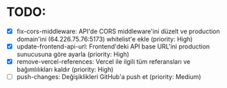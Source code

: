 # TODO:

- [x] fix-cors-middleware: API'de CORS middleware'ini düzelt ve production domain'ini (64.226.75.76:5173) whitelist'e ekle (priority: High)
- [x] update-frontend-api-url: Frontend'deki API base URL'ini production sunucusuna göre ayarla (priority: High)
- [x] remove-vercel-references: Vercel ile ilgili tüm referansları ve bağımlılıkları kaldır (priority: High)
- [ ] push-changes: Değişiklikleri GitHub'a push et (priority: Medium)

